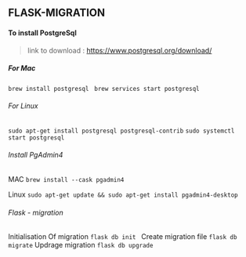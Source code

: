 ## FLASK-MIGRATION

#### To install PostgreSql
> link to download : https://www.postgresql.org/download/
##### For Mac
```brew install postgresql ```
```brew services start postgresql ```

###### For Linux
``` sudo apt-get install postgresql postgresql-contrib ```
``` sudo systemctl start postgresql ```

###### Install PgAdmin4
MAC
```brew install --cask pgadmin4```

Linux
```sudo apt-get update && sudo apt-get install pgadmin4-desktop ```

###### Flask - migration
Initialisation Of migration
```flask db init ```
Create migration file
```flask db migrate```
Updrage migration
```flask db upgrade```






